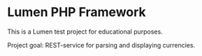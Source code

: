 # Lumen PHP Framework

This is a Lumen test project for educational purposes.

Project goal: REST-service for parsing and displaying currencies.
